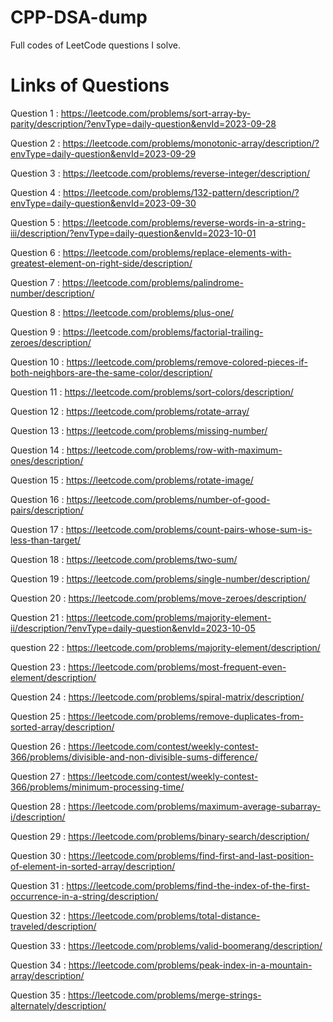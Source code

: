 # CPP-DSA-dump
Full codes of LeetCode questions I solve.

# Links of Questions

Question 1 : https://leetcode.com/problems/sort-array-by-parity/description/?envType=daily-question&envId=2023-09-28

Question 2 : https://leetcode.com/problems/monotonic-array/description/?envType=daily-question&envId=2023-09-29

Question 3 : https://leetcode.com/problems/reverse-integer/description/

Question 4 : https://leetcode.com/problems/132-pattern/description/?envType=daily-question&envId=2023-09-30

Question 5 : https://leetcode.com/problems/reverse-words-in-a-string-iii/description/?envType=daily-question&envId=2023-10-01

Question 6 : https://leetcode.com/problems/replace-elements-with-greatest-element-on-right-side/description/

Question 7 : https://leetcode.com/problems/palindrome-number/description/

Question 8 : https://leetcode.com/problems/plus-one/

Question 9 : https://leetcode.com/problems/factorial-trailing-zeroes/description/

Question 10 : https://leetcode.com/problems/remove-colored-pieces-if-both-neighbors-are-the-same-color/description/

Question 11 : https://leetcode.com/problems/sort-colors/description/

Question 12 : https://leetcode.com/problems/rotate-array/

Question 13 : https://leetcode.com/problems/missing-number/

Question 14 : https://leetcode.com/problems/row-with-maximum-ones/description/

Question 15 : https://leetcode.com/problems/rotate-image/

Question 16 : https://leetcode.com/problems/number-of-good-pairs/description/

Question 17 : https://leetcode.com/problems/count-pairs-whose-sum-is-less-than-target/

Question 18 : https://leetcode.com/problems/two-sum/

Question 19 : https://leetcode.com/problems/single-number/description/

Question 20 : https://leetcode.com/problems/move-zeroes/description/

Question 21 : https://leetcode.com/problems/majority-element-ii/description/?envType=daily-question&envId=2023-10-05

question 22 : https://leetcode.com/problems/majority-element/description/

Question 23 : https://leetcode.com/problems/most-frequent-even-element/description/

Question 24 : https://leetcode.com/problems/spiral-matrix/description/

Question 25 : https://leetcode.com/problems/remove-duplicates-from-sorted-array/description/

Question 26 : https://leetcode.com/contest/weekly-contest-366/problems/divisible-and-non-divisible-sums-difference/

Question 27 : https://leetcode.com/contest/weekly-contest-366/problems/minimum-processing-time/

Question 28 : https://leetcode.com/problems/maximum-average-subarray-i/description/

Question 29 : https://leetcode.com/problems/binary-search/description/

Question 30 : https://leetcode.com/problems/find-first-and-last-position-of-element-in-sorted-array/description/

Question 31 : https://leetcode.com/problems/find-the-index-of-the-first-occurrence-in-a-string/description/

Question 32 : https://leetcode.com/problems/total-distance-traveled/description/

Question 33 : https://leetcode.com/problems/valid-boomerang/description/

Question 34 : https://leetcode.com/problems/peak-index-in-a-mountain-array/description/

Question 35 : https://leetcode.com/problems/merge-strings-alternately/description/

